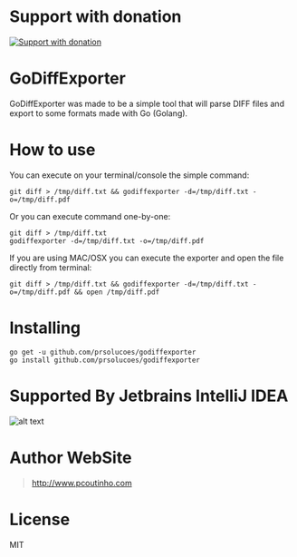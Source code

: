 # Support with donation
[![Support with donation](http://donation.pcoutinho.com/images/donate-button.png)](http://donation.pcoutinho.com/)

# GoDiffExporter

GoDiffExporter was made to be a simple tool that will parse DIFF files and export to some formats made with Go (Golang).

# How to use

You can execute on your terminal/console the simple command:

```
git diff > /tmp/diff.txt && godiffexporter -d=/tmp/diff.txt -o=/tmp/diff.pdf
```

Or you can execute command one-by-one:

```
git diff > /tmp/diff.txt
godiffexporter -d=/tmp/diff.txt -o=/tmp/diff.pdf
```

If you are using MAC/OSX you can execute the exporter and open the file directly from terminal:

```
git diff > /tmp/diff.txt && godiffexporter -d=/tmp/diff.txt -o=/tmp/diff.pdf && open /tmp/diff.pdf
```


# Installing

```
go get -u github.com/prsolucoes/godiffexporter
go install github.com/prsolucoes/godiffexporter
```

# Supported By Jetbrains IntelliJ IDEA

![alt text](https://github.com/prsolucoes/goci/raw/master/extras/jetbrains/logo.png "Supported By Jetbrains IntelliJ IDEA")

# Author WebSite

> http://www.pcoutinho.com

# License

MIT